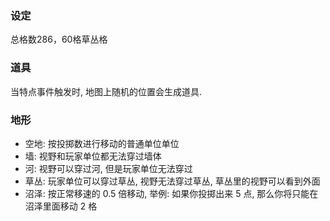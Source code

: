 ### 设定
总格数286，60格草丛格 
### 道具
当特点事件触发时, 地图上随机的位置会生成道具.
### 地形
- 空地: 按投掷数进行移动的普通单位单位
- 墙: 视野和玩家单位都无法穿过墙体
- 河: 视野可以穿过河, 但是玩家单位无法穿过
- 草丛: 玩家单位可以穿过草丛, 视野无法穿过草丛, 草丛里的视野可以看到外面
- 沼泽: 按正常移速的 0.5 倍移动, 举例: 如果你投掷出来 5 点, 那么你将只能在沼泽里面移动 2 格
